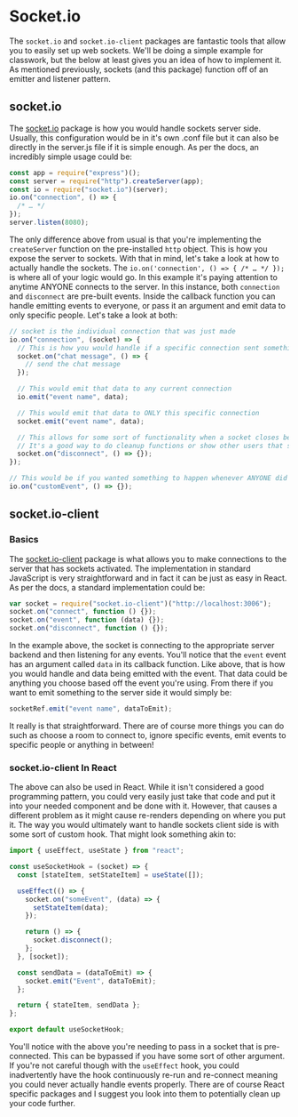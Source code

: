 # Socket.io

The `socket.io` and `socket.io-client` packages are fantastic tools that allow you to easily set up web sockets. We'll be doing a simple example for classwork, but the below at least gives you an idea of how to implement it. As mentioned previously, sockets (and this package) function off of an emitter and listener pattern.

## socket.io

The [socket.io](https://www.npmjs.com/package/socket.io) package is how you would handle sockets server side. Usually, this configuration would be in it's own .conf file but it can also be directly in the server.js file if it is simple enough. As per the docs, an incredibly simple usage could be:

```javascript
const app = require("express")();
const server = require("http").createServer(app);
const io = require("socket.io")(server);
io.on("connection", () => {
  /* … */
});
server.listen(8080);
```

The only difference above from usual is that you're implementing the `createServer` function on the pre-installed `http` object. This is how you expose the server to sockets. With that in mind, let's take a look at how to actually handle the sockets. The `io.on('connection', () => { /* … */ });` is where all of your logic would go. In this example it's paying attention to anytime ANYONE connects to the server. In this instance, both `connection` and `disconnect` are pre-built events. Inside the callback function you can handle emitting events to everyone, or pass it an argument and emit data to only specific people. Let's take a look at both:

```javascript
// socket is the individual connection that was just made
io.on("connection", (socket) => {
  // This is how you would handle if a specific connection sent something such as a chat message
  socket.on("chat message", () => {
    // send the chat message
  });

  // This would emit that data to any current connection
  io.emit("event name", data);

  // This would emit that data to ONLY this specific connection
  socket.emit("event name", data);

  // This allows for some sort of functionality when a socket closes because the user leaves / chooses to disconnect / some other logic.
  // It's a good way to do cleanup functions or show other users that someone has left
  socket.on("disconnect", () => {});
});

// This would be if you wanted something to happen whenever ANYONE did something.
io.on("customEvent", () => {});
```
## socket.io-client

### Basics

The [socket.io-client](https://www.npmjs.com/package/socket.io-client) package is what allows you to make connections to the server that has sockets activated. The implementation in standard JavaScript is very straightforward and in fact it can be just as easy in React. As per the docs, a standard implementation could be:

```js
var socket = require("socket.io-client")("http://localhost:3006");
socket.on("connect", function () {});
socket.on("event", function (data) {});
socket.on("disconnect", function () {});
```

In the example above, the socket is connecting to the appropriate server backend and then listening for any events. You'll notice that the `event` event has an argument called `data` in its callback function. Like above, that is how you would handle and data being emitted with the event. That data could be anything you choose based off the event you're using. From there if you want to emit something to the server side it would simply be:

```js
socketRef.emit("event name", dataToEmit);
```

It really is that straightforward. There are of course more things you can do such as choose a room to connect to, ignore specific events, emit events to specific people or anything in between!

### socket.io-client In React

The above can also be used in React. While it isn't considered a good programming pattern, you could very easily just take that code and put it into your needed component and be done with it. However, that causes a different problem as it might cause re-renders depending on where you put it. The way you would ultimately want to handle sockets client side is with some sort of custom hook. That might look something akin to:

```javascript
import { useEffect, useState } from "react";

const useSocketHook = (socket) => {
  const [stateItem, setStateItem] = useState([]);

  useEffect(() => {
    socket.on("someEvent", (data) => {
      setStateItem(data);
    });

    return () => {
      socket.disconnect();
    };
  }, [socket]);

  const sendData = (dataToEmit) => {
    socket.emit("Event", dataToEmit);
  };

  return { stateItem, sendData };
};

export default useSocketHook;
```

You'll notice with the above you're needing to pass in a socket that is pre-connected. This can be bypassed if you have some sort of other argument. If you're not careful though with the `useEffect` hook, you could inadvertently have the hook continuously re-run and re-connect meaning you could never actually handle events properly. There are of course React specific packages and I suggest you look into them to potentially clean up your code further.
